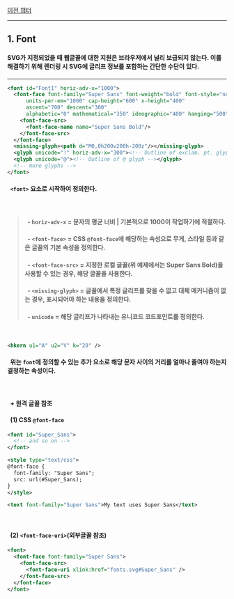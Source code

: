 [이전 챕터](./clipping.md)

---

## __1. Font__
#### SVG가 지정되었을 때 웹글꼴에 대한 지원은 브라우저에서 널리 보급되지 않는다. 이를 해결하기 위해 렌더링 시 SVG에 글리프 정보를 포함하는 간단한 수단이 있다.

---

```svg
<font id="Font1" horiz-adv-x="1000">
  <font-face font-family="Super Sans" font-weight="bold" font-style="normal"
      units-per-em="1000" cap-height="600" x-height="400"
      ascent="700" descent="300"
      alphabetic="0" mathematical="350" ideographic="400" hanging="500">
    <font-face-src>
      <font-face-name name="Super Sans Bold"/>
    </font-face-src>
  </font-face>
  <missing-glyph><path d="M0,0h200v200h-200z"/></missing-glyph>
  <glyph unicode="!" horiz-adv-x="300"><!-- Outline of exclam. pt. glyph --></glyph>
  <glyph unicode="@"><!-- Outline of @ glyph --></glyph>
  <!-- more glyphs -->
</font>
```

#### &nbsp; __`<font>` 요소로 시작하여 정의한다.__

<br/>

> #### &nbsp; __- `horiz-adv-x` = 문자의 평균 너비 | 기본적으로 1000이 작업하기에 적절하다.__
> #### &nbsp; __- `<font-face>` = CSS `@font-face`에 해당하는 속성으로 무게, 스타일 등과 같은 글꼴의 기본 속성을 정의한다.__
> #### &nbsp; __- `<font-face-src>` = 지정한 로컬 글꼴(위 예제에서는 Super Sans Bold)을 사용할 수 있는 경우, 해당 글꼴을 사용한다.__
> #### &nbsp; __- `<missing-glyph>` = 글꼴에서 특정 글리프를 찾을 수 없고 대체 메커니즘이 없는 경우, 표시되어야 하는 내용을 정의한다.__
> #### &nbsp; __- `unicode` = 해당 글리프가 나타내는 유니코드 코드포인트를 정의한다.__

<br/>

```svg
<hkern u1="A" u2="V" k="20" />
```
#### &nbsp; 위는 `font`에 정의할 수 있는 추가 요소로 __해당 문자 사이의 거리를 얼마나 줄여야 하는지__ 결정하는 속성이다.

<br/>

#### &nbsp; __+ 원격 글꼴 참조__
#### &nbsp; (1) CSS `@font-face`
```svg
<font id="Super_Sans">
  <!-- and so on -->
</font>

<style type="text/css">
@font-face {
  font-family: "Super Sans";
  src: url(#Super_Sans);
}
</style>

<text font-family="Super Sans">My text uses Super Sans</text>
```

<br/>

#### &nbsp; (2) `<font-face-uri>`(외부글꼴 참조)
```svg
<font>
  <font-face font-family="Super Sans">
    <font-face-src>
      <font-face-uri xlink:href="fonts.svg#Super_Sans" />
    </font-face-src>
  </font-face>
</font>
```
